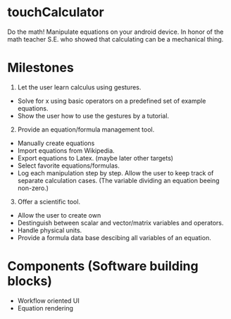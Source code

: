 # touchCalculator
Do the math! Manipulate equations on your android device. In honor of the math teacher S.E. who showed that calculating can be a mechanical thing.

# Milestones
1. Let the user learn calculus using gestures.
 * Solve for x using basic operators on a predefined set of example equations.
 * Show the user how to use the gestures by a tutorial.
2. Provide an equation/formula management tool.
 * Manually create equations
 * Import equations from Wikipedia.
 * Export equations to Latex. (maybe later other targets)
 * Select favorite equations/formulas.
 * Log each manipulation step by step. Allow the user to keep track of separate calculation cases. (The variable dividing an equation beeing non-zero.)
3. Offer a scientific tool.
 * Allow the user to create own 
 * Destinguish between scalar and vector/matrix variables and operators.
 * Handle physical units.
 * Provide a formula data base descibing all variables of an equation.


# Components (Software building blocks)
 * Workflow oriented UI
 * Equation rendering




